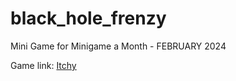# black_hole_frenzy
Mini Game for Minigame a Month - FEBRUARY 2024

Game link: [Itchy](https://maiconspas.itch.io/black-hole-frenzy)
